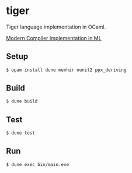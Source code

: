 # tiger
Tiger language implementation in OCaml.

[Modern Compiler Implementation in ML](https://www.cs.princeton.edu/~appel/modern/ml/)

## Setup
```sh
$ opam install dune menhir ounit2 ppx_deriving
```

## Build
```sh
$ dune build
```

## Test
```sh
$ dune test
```

## Run
```sh
$ dune exec bin/main.exe
```
